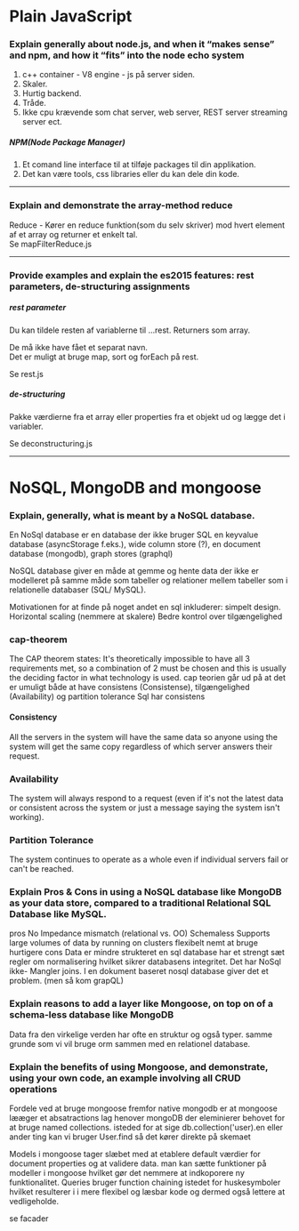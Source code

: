 # Plain JavaScript
### Explain generally about node.js, and when it “makes sense” and npm, and how it “fits” into the node echo system
1. c++ container - V8 engine - js på server siden. 
2. Skaler.  
3. Hurtig backend.  
4. Tråde.  
5. Ikke cpu krævende som chat server, web server, REST server streaming server ect. 

##### NPM(Node Package Manager)
1. Et comand line interface til at tilføje packages til din applikation.
2. Det kan være tools, css libraries eller du kan dele din kode. 

---

### Explain and demonstrate the array-method reduce
Reduce - Kører en reduce funktion(som du selv skriver) mod hvert element af et array og returner et enkelt tal.  
Se mapFilterReduce.js  

---

### Provide examples and explain the es2015 features:  rest parameters, de-structuring assignments
##### rest parameter
Du kan tildele resten af variablerne til ...rest. Returners som array.  

De må ikke have fået et separat navn.  
Det er muligt at bruge map, sort og forEach på rest.  

Se rest.js  

##### de-structuring
Pakke værdierne fra et array eller properties fra et objekt ud og lægge det i variabler.  

Se deconstructuring.js

---

# NoSQL, MongoDB and mongoose
### Explain, generally, what is meant by a NoSQL database.


En NoSql database er en database der ikke bruger SQL en keyvalue database (asyncStorage f.eks.), wide column store (?),  en document database (mongodb), graph stores (graphql)

NoSQL database giver en måde at gemme og hente data der ikke er modelleret på samme måde som tabeller og relationer mellem tabeller som i relationelle databaser (SQL/ MySQL).

Motivationen for at finde på noget andet en sql inkluderer:
simpelt design.
Horizontal scaling (nemmere at skalere)
Bedre kontrol over tilgængelighed

### cap-theorem
The CAP theorem states:
It's theoretically impossible to have all 3 requirements met, so a combination of 2 must be chosen and this is usually the deciding factor in what technology is used. 
cap teorien går ud på at det er umuligt både at have consistens (Consistense), tilgængelighed (Availability) og partition tolerance 
Sql har consistens 

#### Consistency
All the servers in the system will have the same data so anyone using the system will get the same copy regardless of which server answers their request.

### Availability
The system will always respond to a request (even if it's not the latest data or consistent across the system or just a message saying the system isn't working).

### Partition Tolerance
The system continues to operate as a whole even if individual servers fail or can't be reached.




### Explain Pros & Cons in using a NoSQL database like MongoDB as your data store, compared to a traditional Relational SQL Database like MySQL.
pros
    No Impedance mismatch (relational vs. OO)
    Schemaless
    Supports large volumes of data by running on clusters
    flexibelt 
    nemt at bruge 
    hurtigere
cons 
    Data er mindre strukteret 
    en sql database har et strengt sæt regler om normalisering hvilket sikrer databasens integritet. Det har NoSql ikke- 
    Mangler joins. I en dokument baseret nosql database giver det et problem. (men så kom grapQL)


### Explain reasons to add a layer like Mongoose, on top on of a schema-less database like MongoDB
Data fra den virkelige verden har ofte en struktur og også typer. 
 samme grunde som vi vil bruge orm sammen med en relationel database. 


### Explain the benefits of using Mongoose, and demonstrate, using your own code, an example involving all CRUD operations
Fordele ved at bruge mongoose fremfor native mongodb er at mongoose lææger et absatractions lag henover mongoDB der eleminierer behovet for at bruge named collections. isteded for at sige db.collection('user).en eller ander ting kan vi bruger User.find så det kører direkte på skemaet

Models i mongoose tager slæbet med at etablere default værdier for document properties og at validere data. 
man kan sætte funktioner på modeller i mongoose hvilket gør det nemmere at indkoporere ny funktionalitet. 
Queries bruger function chaining istedet for huskesymboler hvilket resulterer i i mere flexibel og læsbar kode og dermed også lettere at vedligeholde.

se facader